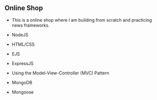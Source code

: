 ## Online Shop
- This is a online shop where I am building from scratch and practicing news frameworks. 

- NodeJS
- HTML/CSS
- EJS 
- ExpressJS
- Using the Model-View-Controller (MVC) Pattern
- MongoDB
- Mongoose

